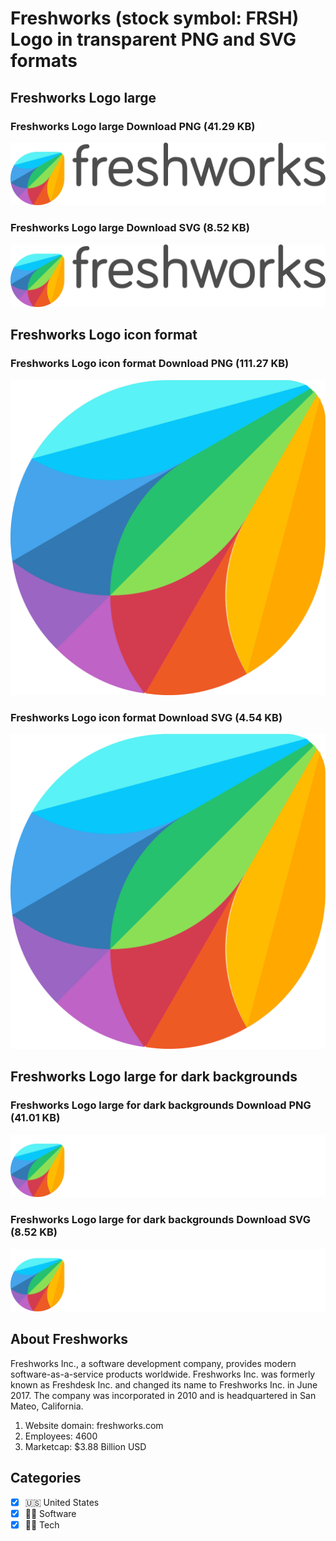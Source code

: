 # Freshworks (stock symbol: FRSH) Logo in transparent PNG and SVG formats

## Freshworks Logo large

### Freshworks Logo large Download PNG (41.29 KB)

![Freshworks Logo large Download PNG (41.29 KB)](/img/orig/FRSH_BIG-47d935bb.png)

### Freshworks Logo large Download SVG (8.52 KB)

![Freshworks Logo large Download SVG (8.52 KB)](/img/orig/FRSH_BIG-71d21672.svg)

## Freshworks Logo icon format

### Freshworks Logo icon format Download PNG (111.27 KB)

![Freshworks Logo icon format Download PNG (111.27 KB)](/img/orig/FRSH-03da94b4.png)

### Freshworks Logo icon format Download SVG (4.54 KB)

![Freshworks Logo icon format Download SVG (4.54 KB)](/img/orig/FRSH-296d5a89.svg)

## Freshworks Logo large for dark backgrounds

### Freshworks Logo large for dark backgrounds Download PNG (41.01 KB)

![Freshworks Logo large for dark backgrounds Download PNG (41.01 KB)](/img/orig/FRSH_BIG.D-b1953736.png)

### Freshworks Logo large for dark backgrounds Download SVG (8.52 KB)

![Freshworks Logo large for dark backgrounds Download SVG (8.52 KB)](/img/orig/FRSH_BIG.D-0531abd5.svg)

## About Freshworks

Freshworks Inc., a software development company, provides modern software-as-a-service products worldwide. Freshworks Inc. was formerly known as Freshdesk Inc. and changed its name to Freshworks Inc. in June 2017. The company was incorporated in 2010 and is headquartered in San Mateo, California.

1. Website domain: freshworks.com
2. Employees: 4600
3. Marketcap: $3.88 Billion USD


## Categories
- [x] 🇺🇸 United States
- [x] 👨‍💻 Software
- [x] 👩‍💻 Tech
